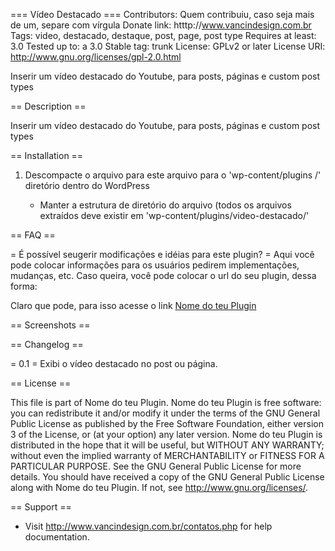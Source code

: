 === Vídeo Destacado ===
Contributors: Quem contribuiu, caso seja mais de um, separe com vírgula
Donate link: htttp://www.vancindesign.com.br
Tags: video, destacado, destaque, post, page, post type
Requires at least: 3.0
Tested up to: a 3.0
Stable tag: trunk
License: GPLv2 or later
License URI: http://www.gnu.org/licenses/gpl-2.0.html

Inserir um vídeo destacado do Youtube, para posts, páginas e custom post types

== Description ==

Inserir um vídeo destacado do Youtube, para posts, páginas e custom post types

== Installation ==

1. Descompacte o arquivo para este arquivo para o 'wp-content/plugins /' diretório dentro do WordPress

	* Manter a estrutura de diretório do arquivo (todos os arquivos extraídos deve existir em 'wp-content/plugins/video-destacado/'

== FAQ ==

= É possível seugerir modificações e idéias para este plugin? =
Aqui você pode colocar informações para os usuários pedirem implementações, mudanças, etc.
Caso queira, você pode colocar o url do seu plugin, dessa forma:

Claro que pode, para isso acesse o link [Nome do teu Plugin](htttp://www.vancindesign.com.br/contato)


== Screenshots ==



== Changelog ==

= 0.1 =
Exibi o vídeo destacado no post ou página.


== License ==

This file is part of Nome do teu Plugin.
Nome do teu Plugin is free software: you can redistribute it and/or modify it under the terms of the GNU General Public License as published
by the Free Software Foundation, either version 3 of the License, or (at your option) any later version.
Nome do teu Plugin is distributed in the hope that it will be useful, but WITHOUT ANY WARRANTY; without even the implied warranty of
MERCHANTABILITY or FITNESS FOR A PARTICULAR PURPOSE. See the GNU General Public License for more details.
You should have received a copy of the GNU General Public License along with Nome do teu Plugin. If not, see <http://www.gnu.org/licenses/>.

== Support ==

* Visit http://www.vancindesign.com.br/contatos.php for help documentation.
